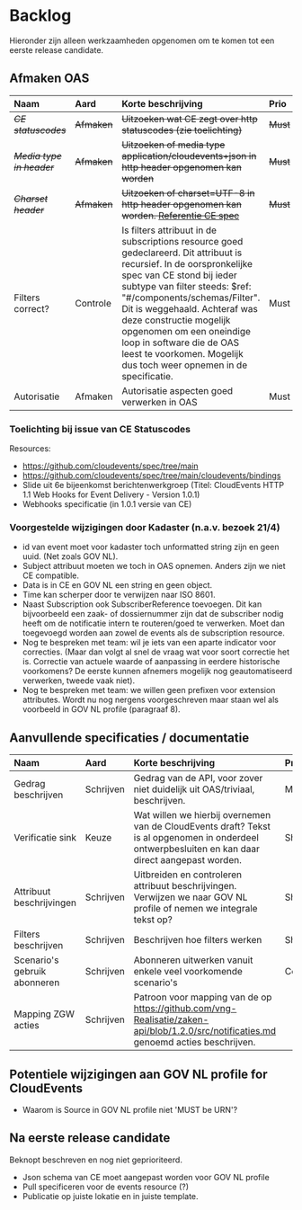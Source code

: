 # Backlog

Hieronder zijn alleen werkzaamheden opgenomen om te komen tot een eerste release candidate.

## Afmaken OAS

Naam | Aard | Korte beschrijving | Prio
| :--- | :--- | :--- | :---
~~_CE statuscodes_~~ | ~~Afmaken~~ | ~~Uitzoeken wat CE zegt over http statuscodes (zie toelichting)~~ | ~~Must~~
~~_Media type in header_~~| ~~Afmaken~~ | ~~Uitzoeken of media type application/cloudevents+json in http header opgenomen kan worden~~ | ~~Must~~
~~_Charset header_~~ | ~~Afmaken~~ | ~~Uitzoeken of charset=UTF-8 in http header opgenomen kan worden. [Referentie CE spec](https://github.com/cloudevents/spec/blob/v1.0.1/http-protocol-binding.md)~~ | ~~Must~~
Filters correct? | Controle | Is filters attribuut in de subscriptions resource goed gedeclareerd. Dit attribuut is recursief. In de oorspronkelijke spec van CE stond bij ieder subtype van filter steeds: $ref: "#/components/schemas/Filter". Dit is weggehaald. Achteraf was deze constructie mogelijk opgenomen om een oneindige loop in software die de OAS leest te voorkomen. Mogelijk dus toch weer opnemen in de specificatie. | Must
Autorisatie | Afmaken | Autorisatie aspecten goed verwerken in OAS | Must

### Toelichting bij issue van CE Statuscodes
Resources:
- https://github.com/cloudevents/spec/tree/main
- https://github.com/cloudevents/spec/tree/main/cloudevents/bindings
- Slide uit 6e bijeenkomst berichtenwerkgroep (Titel: CloudEvents HTTP 1.1 Web Hooks for Event Delivery - Version 1.0.1)
- Webhooks specificatie (in 1.0.1 versie van CE)

### Voorgestelde wijzigingen door Kadaster (n.a.v. bezoek 21/4)
- id van event moet voor kadaster toch unformatted string zijn en geen uuid. (Net zoals GOV NL).
- Subject attribuut moeten we toch in OAS opnemen. Anders zijn we niet CE compatible.
- Data is in CE en GOV NL een string en geen object.
- Time kan scherper door te verwijzen naar ISO 8601.
- Naast Subscription ook SubscriberReference toevoegen. Dit kan bijvoorbeeld een zaak- of dossiernummer zijn dat de subscriber nodig heeft om de notificatie intern te routeren/goed te verwerken. Moet dan toegevoegd worden aan zowel de events als de subscription resource.
- Nog te bespreken met team: wil je iets van een aparte indicator voor correcties. (Maar dan volgt al snel de vraag wat voor soort correctie het is. Correctie van actuele waarde of aanpassing in eerdere historische voorkomens? De eerste kunnen afnemers mogelijk nog geautomatiseerd verwerken, tweede vaak niet).
- Nog te bespreken met team: we willen geen prefixen voor extension attributes. Wordt nu nog nergens voorgeschreven maar staan wel als voorbeeld in GOV NL profile (paragraaf 8).

## Aanvullende specificaties / documentatie

Naam | Aard | Korte beschrijving | Prio
| :--- | :--- | :--- | :---
Gedrag beschrijven | Schrijven | Gedrag van de API, voor zover niet duidelijk uit OAS/triviaal, beschrijven. | Must
Verificatie sink | Keuze | Wat willen we hierbij overnemen van de CloudEvents draft? Tekst is al opgenomen in onderdeel ontwerpbesluiten en kan daar direct aangepast worden. | Should
Attribuut beschrijvingen | Schrijven | Uitbreiden en controleren attribuut beschrijvingen. Verwijzen we naar GOV NL profile of nemen we integrale tekst op? | Should
Filters beschrijven | Schrijven | Beschrijven hoe filters werken | Should
Scenario's gebruik abonneren | Schrijven | Abonneren uitwerken vanuit enkele veel voorkomende scenario's | Could
Mapping ZGW acties | Schrijven | Patroon voor mapping van de op https://github.com/vng-Realisatie/zaken-api/blob/1.2.0/src/notificaties.md genoemd acties beschrijven.

## Potentiele wijzigingen aan GOV NL profile for CloudEvents
- Waarom is Source in GOV NL profile niet 'MUST be URN'? 

## Na eerste release candidate
Beknopt beschreven en nog niet geprioriteerd.
- Json schema van CE moet aangepast worden voor GOV NL profile
- Pull specificeren voor de events resource (?)
- Publicatie op juiste lokatie en in juiste template.

